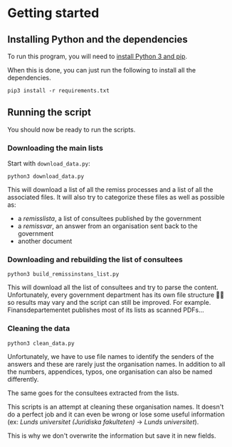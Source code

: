 # Getting started

## Installing Python and the dependencies

To run this program, you will need to [install Python 3 and pip](https://realpython.com/installing-python/).

When this is done, you can just run the following to install all the dependencies.

```shell
pip3 install -r requirements.txt
```

## Running the script

You should now be ready to run the scripts.

### Downloading the main lists

Start with `download_data.py`:

```shell
python3 download_data.py
```

This will download a list of all the remiss processes and a list of all the associated files. It will also try to categorize these files as well as possible as:
- a *remisslista*, a list of consultees published by the government
- a *remissvar*, an answer from an organisation sent back to the government
- another document

### Downloading and rebuilding the list of consultees

```shell
python3 build_remissinstans_list.py
```

This will download all the list of consultees and try to parse the content. Unfortunately, every government department has its own file structure 🤦🏼‍ so results may vary and the script can still be improved. For example. Finansdepartementet publishes most of its lists as scanned PDFs...

### Cleaning the data

```shell
python3 clean_data.py
```

Unfortunately, we have to use file names to identify the senders of the answers and these are rarely just the organisation names. In addition to all the numbers, appendices, typos, one organisation can also be named differently.

The same goes for the consultees extracted from the lists.

This scripts is an attempt at cleaning these organisation names. It doesn't do a perfect job and it can even be wrong or lose some useful information (ex: *Lunds universitet (Juridiska fakulteten)* -> *Lunds universitet*).

This is why we don't overwrite the information but save it in new fields.
